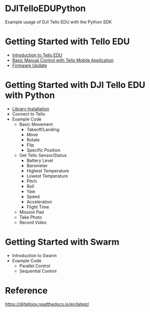 # DJITelloEDUPython
Example usage of DJI Tello EDU with the Python SDK

# Getting Started with Tello EDU
- [Introduction to Tello EDU](https://github.com/PerfecXX/DJITelloEDUPython/blob/main/doc/00_Introduction_to_TelloEDU.md)
- [Basic Manual Control with Tello Mobile Application](https://github.com/PerfecXX/DJITelloEDUPython/blob/main/doc/01_Manual_Control_with_Application.md)
- [Firmware Update](https://github.com/PerfecXX/DJITelloEDUPython/blob/main/doc/02_Firmware_Update.md)

# Getting Started with DJI Tello EDU with Python
- [Library Installation](https://github.com/PerfecXX/DJITelloEDUPython/blob/main/doc/libinstall.md)
- Connect to Tello
- Example Code
  - Basic Movement
    - Takeoff/Landing
    - Move
    - Rotate
    - Flip
    - Specific Position
  - Get Tello Sensor/Status
    - Battery Level
    - Barometer
    - Highest Temperature
    - Lowest Temperature
    - Pitch
    - Roll
    - Yaw
    - Speed
    - Acceleration
    - Flight Time
  - Mission Pad
  - Take Photo
  - Record Video
# Getting Started with Swarm
- Introduction to Swarm
- Example Code
  - Parallel Control
  - Sequential Control
  
# Reference
https://djitellopy.readthedocs.io/en/latest/
